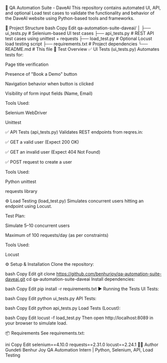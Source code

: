 📘 QA Automation Suite - DaveAI
This repository contains automated UI, API, and optional Load test cases to validate the functionality and behavior of the DaveAI website using Python-based tools and frameworks.

🧾 Project Structure
bash
Copy
Edit
qa-automation-suite-daveai/
│
├── ui_tests.py         # Selenium-based UI test cases
├── api_tests.py        # REST API test cases using unittest + requests
├── load_test.py        # Optional Locust load testing script
├── requirements.txt    # Project dependencies
└── README.md           # This file
🧪 Test Overview
✅ UI Tests (ui_tests.py)
Automates tests for:

Page title verification

Presence of "Book a Demo" button

Navigation behavior when button is clicked

Visibility of form input fields (Name, Email)

Tools Used:

Selenium WebDriver

Unittest

✅ API Tests (api_tests.py)
Validates REST endpoints from reqres.in:

✅ GET a valid user (Expect 200 OK)

✅ GET an invalid user (Expect 404 Not Found)

✅ POST request to create a user

Tools Used:

Python unittest

requests library

⚙️ Load Testing (load_test.py)
Simulates concurrent users hitting an endpoint using Locust.

Test Plan:

Simulate 5–10 concurrent users

Maximum of 100 requests/day (as per constraints)

Tools Used:

Locust

⚙️ Setup & Installation
Clone the repository:

bash
Copy
Edit
git clone https://github.com/benhurjoy/qa-automation-suite-daveai.git
cd qa-automation-suite-daveai
Install dependencies:

bash
Copy
Edit
pip install -r requirements.txt
▶️ Running the Tests
UI Tests:

bash
Copy
Edit
python ui_tests.py
API Tests:

bash
Copy
Edit
python api_tests.py
Load Tests (Locust):

bash
Copy
Edit
locust -f load_test.py
Then open http://localhost:8089 in your browser to simulate load.

📦 Requirements
See requirements.txt:

ini
Copy
Edit
selenium==4.10.0
requests==2.31.0
locust==2.24.1
🧑‍💻 Author
Gundeti Benhur Joy
QA Automation Intern | Python, Selenium, API, Load Testing


